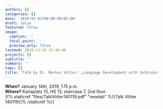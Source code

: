 ```yaml
---
authors: []
categories: []
date: '2019-01-01T00:00:00+02:00'
draft: false
featured: false
image:
  caption: ''
  focal_point: ''
  preview_only: false
lastmod: 2019-11-24 22:44:48
projects: []
subtitle: ''
summary: ''
tags: []
title: 'Talk by Dr. Markus Völter: „Language Development with Jetbrains MPS“'
---
```


**When?** January 14th, 2019, 1.15 p.m.  
**Where?** Karlsplatz 13, HS 13, staircase 7, 2nd floor  
{{% staticref "files/TalkVölter140119.pdf" "newtab" %}}Talk Völter 140119{{% /staticref %}}
